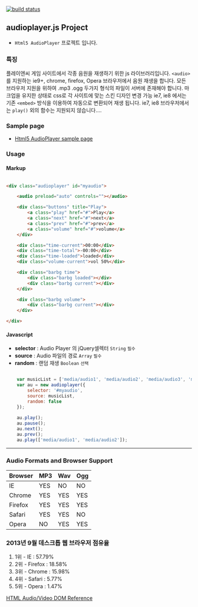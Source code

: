 [![build status](http://plat-lego.korea.ncsoft.corp:7777/projects/45/status.png?ref=master)](http://plat-lego.korea.ncsoft.corp:7777/projects/45?ref=master)

## **audioplayer.js Project**

- `Html5 AudioPlayer` 프로젝트 입니다.

### **특징**
플레이엔씨 게임 사이트에서 각종 음원을 재생하기 위한 js 라이브러리입니다.
`<audio>` 를 지원하는 ie9+, chrome, firefox, Opera 브라우저에서 음원 재생을 합니다.
모든 브라우저 지원을 위하여 .mp3 .ogg 두가지 형식의 파일이 서버에 존재해야 합니다.
마크업을 유지한 상태로 css로 각 사이트에 맞는 스킨 디자인 변경 가능
ie7, ie8 에서는 기존 `<embed>` 방식을 이용하여 자동으로 변환되어 재생 됩니다.
ie7, ie8 브라우저에서는 `play()` 외의 함수는 지원되지 않습니다....

  
### **Sample page**
- [Html5 AudioPlayer sample page][samplepage1]


### **Usage**

#### Markup
``` html

<div class="audioplayer" id="myaudio">

	<audio preload="auto" controls=""></audio>

	<div class="buttons" title="Play">
		<a class="play" href="#">Play</a>
		<a class="next" href="#">next</a>
		<a class="prev" href="#">prev</a>
		<a class="volume" href="#">volume</a>
	</div>

	<div class="time-current">00:00</div>
	<div class="time-total">-00:00</div>
	<div class="time-loaded">loaded</div>
	<div class="volume-current">vol 50%</div>

	<div class="barbg time">
		<div class="barbg loaded"></div>
		<div class="barbg current"></div>
	</div>

	<div class="barbg volume">
		<div class="barbg current"></div>
	</div>

</div>

```

#### Javascript
- **selector** : Audio Player 의 jQuery셀렉터 `String` `필수`
- **source** : Audio 파일의 경로 `Array` `필수`
- **random** : 랜덤 재생 `Boolean` `선택`

``` javascript

	var musicList = ['media/audio1', 'media/audio2', 'media/audio3', 'media/kashmir'];
	var au = new audioplayer({
		selector: '#myaudio',
		source: musicList,
		random: false
	});
	
	au.play();
	au.pause();
	au.next();
	au.prev();
	au.play(['media/audio1', 'media/audio2']);

```

---
### **Audio Formats and Browser Support**

| Browser  | MP3      | Wav      | Ogg      |
| -------- | -------- | -------- | -------- |
| IE       | YES      | NO       | NO       |
| Chrome   | YES      | YES      | YES      |
| Firefox  | YES      | YES      | YES      |
| Safari   | YES      | YES      | NO       |
| Opera    | NO       | YES      | YES      |


### **2013년 9월 데스크톱 웹 브라우저 점유율**
1. 1위 - IE : 57.79%
2. 2위 - Firefox : 18.58%
3. 3위 - Chrome : 15.98%
4. 4위 - Safari : 5.77%
5. 5위 - Opera : 1.47%

[HTML Audio/Video DOM Reference][audioReference]



[samplepage1]: http://plat-lego.korea.ncsoft.corp/!/uikit/html5audioplayer/examples/audioplayer.html
[audioReference]: http://www.w3schools.com/tags/ref_av_dom.asp